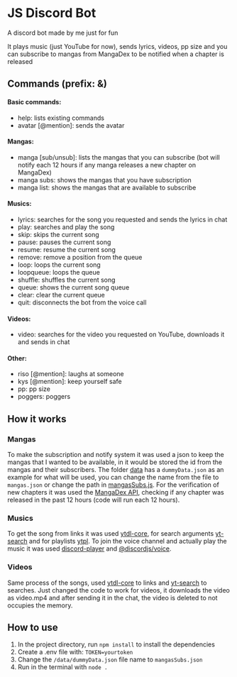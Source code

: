 # JS Discord Bot
A discord bot made by me just for fun

It plays music (just YouTube for now), sends lyrics, videos, pp size and you can subscribe to mangas from MangaDex to be notified when a chapter is released

## Commands (prefix: &)
#### Basic commands:
* help: lists existing commands
* avatar [@mention]: sends the avatar
#### Mangas:
* manga [sub/unsub]: lists the mangas that you can subscribe (bot will notify each 12 hours if any manga releases a new chapter on MangaDex)
* manga subs: shows the mangas that you have subscription
* manga list: shows the mangas that are available to subscribe
#### Musics:
* lyrics: searches for the song you requested and sends the lyrics in chat
* play: searches and play the song
* skip: skips the current song
* pause: pauses the current song
* resume: resume the current song
* remove: remove a position from the queue
* loop: loops the current song
* loopqueue: loops the queue
* shuffle: shuffles the current song
* queue: shows the current song queue
* clear: clear the current queue
* quit: disconnects the bot from the voice call
#### Videos:
* video: searches for the video you requested on YouTube, downloads it and sends in chat
#### Other:
* riso [@mention]: laughs at someone
* kys [@mention]: keep yourself safe
* pp: pp size
* poggers: poggers

## How it works
### Mangas
To make the subscription and notify system it was used a json to keep the mangas that I wanted to be available, in it would be stored the id from the mangas and their subscribers.
The folder [data](https://github.com/cgmuniz/bot-discordjs/tree/main/data) has a `dummyData.json` as an example for what will be used, you can change the name from the file to `mangas.json` 
or change the path in [mangasSubs.js](https://github.com/cgmuniz/bot-discordjs/blob/main/utils/mangasSubs.js).
For the verification of new chapters it was used the [MangaDex API](https://api.mangadex.org/docs/), checking if any chapter was released in the past 12 hours (code will run each 12 hours).
### Musics
To get the song from links it was used [ytdl-core](https://www.npmjs.com/package/ytdl-core), for search arguments [yt-search](https://www.npmjs.com/package/yt-search) and for playlists [ytpl](https://www.npmjs.com/package/ytpl).
To join the voice channel and actually play the music it was used [discord-player](https://www.npmjs.com/package/discord-player) and [@discordjs/voice](https://www.npmjs.com/package/@discordjs/voice).
### Videos
Same process of the songs, used [ytdl-core](https://www.npmjs.com/package/ytdl-core) to links and [yt-search](https://www.npmjs.com/package/yt-search) to searches.
Just changed the code to work for videos, it downloads the video as video.mp4 and after sending it in the chat, the video is deleted to not occupies the memory.

## How to use
1. In the project directory, run `npm install` to install the dependencies
2. Create a .env file with: `TOKEN=yourtoken`
3. Change the `/data/dummyData.json` file name to `mangasSubs.json`
4. Run in the terminal with `node .`
